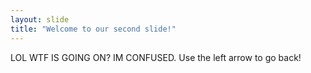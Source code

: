 ```yaml
---
layout: slide
title: "Welcome to our second slide!"
---
```

LOL WTF IS GOING ON? IM CONFUSED.
Use the left arrow to go back!
